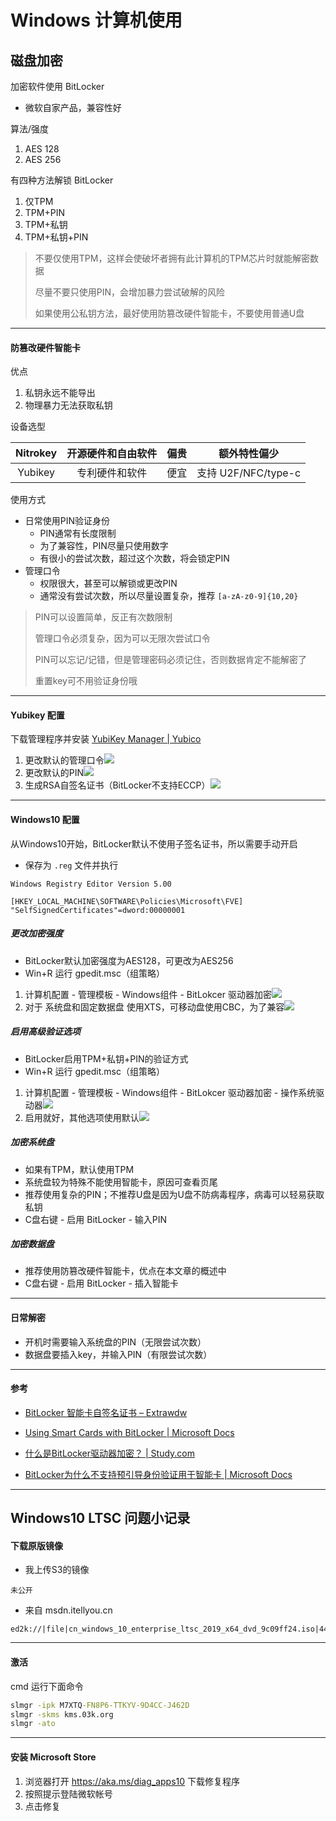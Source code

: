 # Windows 计算机使用





## 磁盘加密



加密软件使用 BitLocker

* 微软自家产品，兼容性好



算法/强度

1. AES 128
2. AES 256



有四种方法解锁 BitLocker

1. 仅TPM
2. TPM+PIN
3. TPM+私钥
4. TPM+私钥+PIN

> 不要仅使用TPM，这样会使破坏者拥有此计算机的TPM芯片时就能解密数据
>
> 尽量不要只使用PIN，会增加暴力尝试破解的风险
>
> 如果使用公私钥方法，最好使用防篡改硬件智能卡，不要使用普通U盘





---





#### 防篡改硬件智能卡



优点

1. 私钥永远不能导出
2. 物理暴力无法获取私钥



设备选型

| Nitrokey | 开源硬件和自由软件 | 偏贵 | 额外特性偏少        |
| :------: | :----------------: | :--: | ------------------- |
| Yubikey  |   专利硬件和软件   | 便宜 | 支持 U2F/NFC/type-c |



使用方式

* 日常使用PIN验证身份
  * PIN通常有长度限制
  * 为了兼容性，PIN尽量只使用数字
  * 有很小的尝试次数，超过这个次数，将会锁定PIN
* 管理口令
  * 权限很大，甚至可以解锁或更改PIN
  * 通常没有尝试次数，所以尽量设置复杂，推荐 `[a-zA-z0-9]{10,20}`

> PIN可以设置简单，反正有次数限制
>
> 管理口令必须复杂，因为可以无限次尝试口令
>
> PIN可以忘记/记错，但是管理密码必须记住，否则数据肯定不能解密了
>
> 重置key可不用验证身份哦





---





#### Yubikey 配置

下载管理程序并安装 [YubiKey Manager | Yubico](https://www.yubico.com/products/services-software/download/yubikey-manager/)



1. 更改默认的管理口令![](Windows计算机使用.img/image_2020-07-18_21-58-28.png)
2. 更改默认的PIN![](Windows计算机使用.img/image_2020-07-18_21-59-57.png)
3. 生成RSA自签名证书（BitLocker不支持ECCP）![](Windows计算机使用.img/image_2020-07-18_22-07-02.png)





---





#### Windows10 配置



从Windows10开始，BitLocker默认不使用子签名证书，所以需要手动开启

* 保存为 `.reg` 文件并执行

```
Windows Registry Editor Version 5.00
 
[HKEY_LOCAL_MACHINE\SOFTWARE\Policies\Microsoft\FVE]
"SelfSignedCertificates"=dword:00000001
```



##### 更改加密强度

* BitLocker默认加密强度为AES128，可更改为AES256
* Win+R 运行 gpedit.msc（组策略）

1. 计算机配置 - 管理模板 - Windows组件 - BitLokcer 驱动器加密![](Windows计算机使用.img/image_2020-07-18_22-16-40.png)
2. 对于 系统盘和固定数据盘 使用XTS，可移动盘使用CBC，为了兼容![](Windows计算机使用.img/image_2020-07-18_22-19-35.png)



##### 启用高级验证选项

* BitLocker启用TPM+私钥+PIN的验证方式
* Win+R 运行 gpedit.msc（组策略）

1. 计算机配置 - 管理模板 - Windows组件 - BitLokcer 驱动器加密 - 操作系统驱动器![](Windows计算机使用.img/image_2020-07-18_22-59-06.png)
2. 启用就好，其他选项使用默认![](Windows计算机使用.img/image_2020-07-18_23-00-08.png)



##### 加密系统盘

* 如果有TPM，默认使用TPM
* 系统盘较为特殊不能使用智能卡，原因可查看页尾
* 推荐使用复杂的PIN；不推荐U盘是因为U盘不防病毒程序，病毒可以轻易获取私钥
* C盘右键 - 启用 BitLocker - 输入PIN



##### 加密数据盘

- 推荐使用防篡改硬件智能卡，优点在本文章的概述中
- C盘右键 - 启用 BitLocker - 插入智能卡





---





#### 日常解密

* 开机时需要输入系统盘的PIN（无限尝试次数）
* 数据盘要插入key，并输入PIN（有限尝试次数）





---



#### 参考

* [BitLocker 智能卡自签名证书 – Extrawdw](https://blog.extrawdw.net/computer/windows/bitlocker-smartcard-self-signed-certificates/)

* [Using Smart Cards with BitLocker | Microsoft Docs](https://docs.microsoft.com/en-us/previous-versions/windows/it-pro/windows-7/dd875530(v=ws.10))

* [什么是BitLocker驱动器加密？ | Study.com](https://study.com/academy/lesson/what-is-bitlocker-drive-encryption.html)

* [BitLocker为什么不支持预引导身份验证用于智能卡 | Microsoft Docs](https://docs.microsoft.com/en-us/windows/security/information-protection/bitlocker/bitlocker-using-with-other-programs-faq#can-bitlocker-support-smart-cards-for-pre-boot-authentication)





---





## Windows10 LTSC 问题小记录



#### 下载原版镜像

* 我上传S3的镜像

```
未公开
```

* 来自 msdn.itellyou.cn

```
ed2k://|file|cn_windows_10_enterprise_ltsc_2019_x64_dvd_9c09ff24.iso|4478906368|E7C526499308841A4A6D116C857DB669|/
```



---



#### 激活

cmd 运行下面命令

```cmd
slmgr -ipk M7XTQ-FN8P6-TTKYV-9D4CC-J462D
slmgr -skms kms.03k.org
slmgr -ato
```



---



#### 安装 Microsoft Store

1. 浏览器打开 <https://aka.ms/diag_apps10> 下载修复程序
2. 按照提示登陆微软帐号
3. 点击修复



